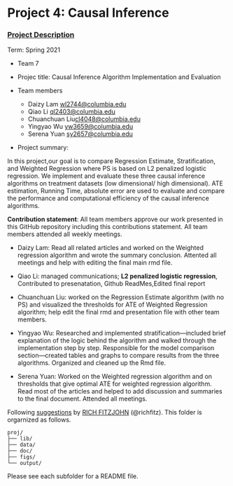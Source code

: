 # Project 4: Causal Inference

### [Project Description](doc/project4_desc.md)

Term: Spring 2021

+ Team 7
+ Projec title: Causal Inference Algorithm Implementation and Evaluation

+ Team members
	+ Daizy Lam 	<wl2744@columbia.edu>
	+ Qiao Li	<ql2403@columbia.edu>
	+ Chuanchuan Liu<cl4048@columbia.edu>
	+ Yingyao Wu	<yw3659@columbia.edu>
	+ Serena Yuan 	<sy2657@columbia.edu>
	
+ Project summary: 

In this project,our goal is to compare Regression Estimate, Stratification, and Weighted Regression where PS is based on L2 penalized logistic regression. We implement and evaluate these three causal inference algorithms on treatment datasets (low dimensional/ high dimensional). ATE estimation, Running Time, absolute error are used to evaluate and compare the performance and computational efficiency of the causal inference algorithms.
	
**Contribution statement**: All team members approve our work presented in this GitHub repository including this contributions statement. All team members attended all weekly meetings.

+ Daizy Lam: Read all related articles and worked on the Weighted regression algorithm and wrote the summary conclusion. Attented all meetings and help with editing the final main rmd file. 

+ Qiao Li: managed communications; **L2 penalized logistic regression**, Contributed to presenatation, Github ReadMes,Edited final report 

+ Chuanchuan Liu: worked on the Regression Estimate algorithm (with no PS) and visualized the thresholds for ATE of Weighted Regression algorithm; help edit the final rmd and presentation file with other team members. 

+ Yingyao Wu:  Researched and implemented stratification—included brief explanation of the logic behind the algorithm and walked through the implementation step by step. Responsible for the model comparison section—created tables and graphs to compare results from the three algorithms. Organized and cleaned up the Rmd file.

+ Serena Yuan: Worked on the Weighted regression algorithm and on thresholds that give optimal ATE for weighted regression algorithm. Read most of the articles and helped to add discussion and summaries to the final document. Attended all meetings.

Following [suggestions](http://nicercode.github.io/blog/2013-04-05-projects/) by [RICH FITZJOHN](http://nicercode.github.io/about/#Team) (@richfitz). This folder is orgarnized as follows.

```
proj/
├── lib/
├── data/
├── doc/
├── figs/
└── output/
```

Please see each subfolder for a README file.
